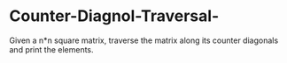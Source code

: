 # Counter-Diagnol-Traversal-
Given a n*n square matrix, traverse the matrix along its counter diagonals and print the elements.
